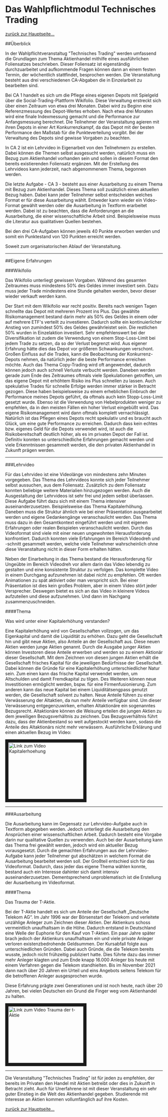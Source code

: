 # Das Wahlpflichtmodul Technisches Trading

[zurück zur Hauptseite...](https://informatik-mannheim.github.io/iExpo-Winter-2021/)

##Überblick

In der Wahlpflichtveranstaltug "Technisches Trading" werden umfassend die Grundlagen zum Thema Aktienhandel mithilfe eines ausführlichen Foliensatzes beschrieben. Dieser Foliensatz ist eigenständig durchzuarbeitet und aufkommende Fragen können dann an einem festen Termin, der  wöchentlich stattfindet, besprochen werden. Die Veranstaltung besteht aus drei verschiedenen CA-Abgaben die in Einzelarbeit zu bearbeiten sind. 

Bei CA 1 handelt es sich um die Pflege eines eigenen Depots mit Spielgeld über die Social-Trading-Plattform Wikifolio. Diese Verwaltung erstreckt sich über einen Zeitraum von etwa drei Monaten. Dabei wird zu Beginn eine Referenzmessung des Depot-Wertes erhoben. Nach etwa drei Monaten wird eine finale Indexmessung gemacht und die Performance zur Anfangsmessung berechnet. Die Teilnehmer der Veranstaltung agieren mit ihren Depots in einer Art Konkurrenzkampf, da das Depot mit der besten Performance den Maßstab für die Punkteverteilung vorgibt. Bei der Verwaltung des Depots sind gewisse Vorgaben zu beachten.

In CA 2 ist ein Lehrvideo in Eigenarbeit von den Teilnehmern zu erstellen. Dabei können die Themen selbst ausgesucht werden, natürlich muss ein Bezug zum Aktienhandel vorhanden sein und sollen in diesem Format den bereits existierenden Foliensatz ergänzen. Mit der Erstellung des Lehrvideos kann jederzeit, nach abgenommenem Thema, begonnen werden. 

Die letzte Aufgabe - CA 3 - besteht aus einer Ausarbeitung zu einem Thema mit Bezug zum Aktienhandel. Dieses Thema soll zusätzlich einen aktuellen Bezug haben. Dabei kann jeder Teilnehmer selbst entscheiden welches Format er für diese Ausarbeitung wählt. Entweder kann wieder ein Video-Format gewählt werden oder die Ausarbeitung in Textform erarbeitet werden. Dabei ist zu beachten, dass die Anforderungen an die Ausarbeitung, die einer wissenschaftliche Arbeit sind. Beispielsweise muss die Literatur aus qualitativen Quellen bestehen. 

Bei den drei CA-Aufgaben können jeweils 40 Punkte erworben werden und somit ein Punktestand von 120 Punkten erreicht werden. 

Soweit zum organisatorischen Ablauf der Veranstaltung.

***

##Eigene Erfahrungen

###Wikifolio

Das Wikifolio unterliegt gewissen Vorgaben. Während des gesamten Zeitraumes muss mindestens 50% des Geldes immer investiert sein. Dazu muss jeder Trade mindestens eine Stunde gehalten werden, bevor dieser wieder verkauft werden kann.

Der Start mit dem Wikifolio war recht positiv. Bereits nach wenigen Tagen schnellte das Depot mit mehreren Prozent ins Plus. Das gewählte Risikomanagement bestand darin mehr als 50% des Geldes in einem oder auf mehrere ETF's verteilt zu investieren. Dadurch sollte ein kontinuierlicher Anstieg von zumindest 50% des Geldes gewährleistet sein. Die restlichen 50% wurden in Einzelaktion investiert. Sehr empfehlenswert bei der Diversifikation ist zudem die Verwendung von einem Stop-Loss-Limit bei jedem Trade zu setzen, da so der Verlust begrenzt wird. Aus eigener Erfahrung hätte dies das Depot vor größeren Schwankungen verschont. Großen Einfluss auf die Trades, kann die Beobachtung der Konkurrenz-Depots nehmen, da natürlich jeder die beste Performance erreichen möchte. Auch das Thema Copy-Trading wird oft angewendet, dadurch können jedoch auch schnell Verluste verbucht werden. Daneben werden gerade zum Ende des Zeitraumes oftmals viele Spekulationen getroffen, um das eigene Depot mit erhöhtem Risiko ins Plus schnellen zu lassen. Auch spekulative Trades für schnelle Erfolge werden immer stärker in Betracht gezogen. Diese haben beispielsweise zu einem erheblichen Einbruch der Performance meines Depots geführt, da oftmals auch kein Stopp-Loss-Limit gesetzt wurde. Ebenso ist die Verwendung von Hebelprodukten weniger zu empfehlen, da in den meisten Fällen ein hoher Verlust eingebüßt wird. Das eigene Risikomanagement wird dann oftmals komplett vernachlässigt. Natürlich ist das Pflegen eines Depots recht spekulativ und es braucht auch Glück, um eine gute Performance zu erreichen. Dadurch dass kein echtes bzw. eigenes Geld für die Depots verwendet wird, ist auch die Risikobereitschaft deutlich höher, als es im privaten Depot der Fall ist. Definitiv konnten so unterschiedliche Erfahrungen gemacht werden und viele Erkenntnissen gesammelt werden, die den privaten Aktienhandel in Zukunft prägen werden. 

***

###Lehrvideo

Für das Lehrvideo ist eine Videolänge von mindestens zehn Minuten vorgegeben. Das Thema des Lehrvideos konnte sich jeder Teilnehmer selbst aussuchen, aus dem Foliensatz. Zusätzlich zu dem Foliensatz konnten beliebige weitere Materialien hinzugezogen werden. Auch die Ausgestaltung der Lehrvideos ist sehr frei und jedem selbst überlassen. Diese Aufgabe führt dazu sich mit einem Thema intensiver auseinanderzusetzen. Beispielsweise das Thema Kapitalerhöhung. Daneben muss die Struktur ähnlich wie bei einer Präsentation ausgearbeitet werden und eigene Gedankengänge veranschaulicht werden. Das Thema muss dazu in den Gesamtkontext eingeführt werden und mit eigenen Erfahrungen oder realen Beispielen veranschaulicht werden. Durch das Videoformat sind viele mit einer neuen ungewohnten Herausforderung konfrontiert. Dadurch konnten viele Erfahrungen im Bereich Videodreh und -schnitt gesammelt werden, welche viele Teilnehmer wahrscheinlich ohne diese Veranstaltung nicht in dieser Form erhalten hätten. 

Neben der Einarbeitung in das Thema bestand die Herausforderung für Ungeübte im Bereich Videodreh vor allem darin das Video lebendig zu gestalten und eine konsistente Struktur zu verfolgen. Das komplette Video in einem Durchgang aufzunehmen ist dabei nicht zu empfehlen. Oft werden Animationen zu spät aktiviert oder man verspricht sich. Bei einer Präsentation ist dies kein großes Problem, aber in einem Video stört jeder Versprecher. Deswegen bietet es sich an das Video in kleinere Videos aufzuteilen und diese aufzunehmen. Und dann im Nachgang zusammenzuschneiden. 

####Thema

Was wird unter einer Kapitalerhöhung verstanden?

Eine Kapitalerhöhung wird von Gesellschaften vollzogen, um das Eigenkapital und damit die Liquidität zu erhöhen. Dazu geht die Gesellschaft hin und gibt neue Aktien, also Anteile an der Gesellschaft aus. Diese neuen Aktien werden junge Aktien genannt. Durch die Ausgabe junger Aktien können Investoren diese Anteile erwerben und werden so zu einem Aktionär dieser Gesellschaft. Mit dem Zeichnen von diesen jungen Aktien erhält die Gesellschaft frisches Kapital für die jeweiligen Bedürfnisse der Gesellschaft. Dabei können die Gründe für eine Kapitalerhöhung unterschiedlicher Natur sein. Zum einen kann das frische Kapital verwendet werden, um Altschulden und damit Fremdkapital zu tilgen. Des Weiteren können neue Investitionen ermöglicht werden, bspw. für eine Firmenfusionierung. Zum anderen kann das neue Kapital bei einem Liquiditätsengpass genutzt werden, die Gesellschaft solvent zu halten. Neue Anteile führen zu einer Verwässerung der Altaktien, da nun mehr Anteile verfügbar sind. Um dieser Verwässerung entgegenzuwirken, erhalten Altaktionäre ein sogenanntes Bezugsrecht. Altaktionäre können die Weisung erteilen die jungen Aktien zu dem jeweiligen Bezugsverhältnis zu zeichnen. Das Bezugsverhältnis führt dazu, dass der Aktienbestand so weit aufgestockt werden kann, sodass die Anteile des Altaktionärs nicht mehr verwässern. Ausführliche Erklärung und einen aktuellen Bezug im Video:

<a href="https://www.youtube.com/watch?v=3I45N-WPFN4&list=PL35XGjy0AQArx49KLhrNo5FAJ9CiutYoL&index=3" target="_blank"><img src="Kapitalerhoehung-Titelbild.jpg" alt="Link zum Video Kapitalerhoehung" width="240" height="180" border="10" /></a>

***

###Ausarbeitung

Die Ausarbeitung kann im Gegensatz zur Lehrvideo-Aufgabe auch in Textform abgegeben werden. Jedoch unterliegt die Ausarbeitung den Ansprüchen einer wissenschaftlichen Arbeit. Dadurch besteht eine Vorgabe darin nur qualitative Quellen zu verwenden. Auch bei der Ausarbeitung kann das Thema frei gewählt werden, jedoch wird ein aktueller Bezug vorausgesetzt. Durch die gemachten Erfahrungen aus der Lehrvideo-Aufgabe kann jeder Teilnehmer gut abschätzen in welchem Format die Ausarbeitung bearbeitet werden soll. Der Großteil entschied sich für das Videoformat. Dadurch, dass jeder das eigene Thema wählen konnte, bestand auch ein Interesse dahinter sich damit intensiv auseinanderzusetzen. Dementsprechend unproblematisch ist die Erstellung der Ausarbeitung im Videoformat. 

####Thema

Das Trauma der T-Aktie.

Bei der T-Aktie handelt es sich um Anteile der Gesellschaft „Deutsche Telekom AG“. Im Jahr 1996 war der Börsenstart der Telekom und verleitete unzählige Anleger zum Zeichnen dieser Aktien. Der Aktienkurs schoss vermeintlich unaufhaltsam in die Höhe. Dadurch entstand in Deutschland eine Welle der Euphorie für den Kauf von T-Aktien.  Ein paar Jahre später brach jedoch der Aktienkurs unaufhaltsam ein und viele private Anleger verloren existenzbedrohende Geldsummen. Der Kursabfall folgte aus unterschiedlichen Gründen. Dabei auch Gründe, die die Telekom bereits wusste, jedoch nicht frühzeitig publiziert hatte. Dies führte dazu das immer mehr Anleger klagten und zum Ende knapp 16.000 Anleger bis heute mit einem Verfahren gegen die Telekom standhielten. Bis im November 2021 dann nach über 20 Jahren ein Urteil und eins Angebots seitens Telekom für die betroffenen Anleger ausgesprochen wurde. 

Diese Erfahrung prägte zwei Generationen und ist noch heute, nach über 20 Jahren, bei vielen Deutschen ein Grund die Finger weg vom Aktienhandel zu halten. 

<a href="https://www.youtube.com/watch?v=IM1drQbw_10" target="_blank"><img src="T-Aktie-Titelbild.jpg" alt="Link zum Video Trauma der t-Aktie" width="240" height="180" border="10" /></a>

***

Die Veranstaltung "Technisches Trading" ist für jeden zu empfehlen, der bereits im Privaten den Handel mit Aktien betreibt oder dies in Zukunft in Betracht zieht. Auch für Unerfahrene ist mit dieser Veranstaltung ein sehr guter Einstieg in die Welt des Aktienhandel gegeben. Studierende mit Interesse an Aktien kommen vollumfänglich auf ihre Kosten.

[zurück zur Hauptseite...](https://informatik-mannheim.github.io/iExpo-Winter-2021/)